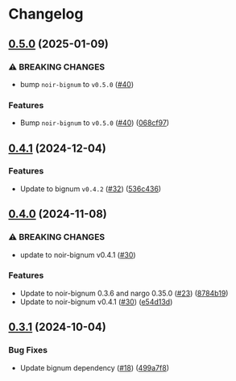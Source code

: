 # Changelog

## [0.5.0](https://github.com/noir-lang/noir_rsa/compare/v0.4.1...v0.5.0) (2025-01-09)


### ⚠ BREAKING CHANGES

* bump `noir-bignum` to `v0.5.0` ([#40](https://github.com/noir-lang/noir_rsa/issues/40))

### Features

* Bump `noir-bignum` to `v0.5.0` ([#40](https://github.com/noir-lang/noir_rsa/issues/40)) ([068cf97](https://github.com/noir-lang/noir_rsa/commit/068cf971a6670d9075eb2a4febfb300fb79d4186))

## [0.4.1](https://github.com/noir-lang/noir_rsa/compare/v0.4.0...v0.4.1) (2024-12-04)


### Features

* Update to bignum `v0.4.2` ([#32](https://github.com/noir-lang/noir_rsa/issues/32)) ([536c436](https://github.com/noir-lang/noir_rsa/commit/536c436412240b3b53682d0898a35690327dc2dc))

## [0.4.0](https://github.com/noir-lang/noir_rsa/compare/v0.3.1...v0.4.0) (2024-11-08)


### ⚠ BREAKING CHANGES

* update to noir-bignum v0.4.1 ([#30](https://github.com/noir-lang/noir_rsa/issues/30))

### Features

* Update to noir-bignum 0.3.6 and nargo 0.35.0 ([#23](https://github.com/noir-lang/noir_rsa/issues/23)) ([8784b19](https://github.com/noir-lang/noir_rsa/commit/8784b1910ccc4c0eda0a75f1a40d416162487335))
* Update to noir-bignum v0.4.1 ([#30](https://github.com/noir-lang/noir_rsa/issues/30)) ([e54d13d](https://github.com/noir-lang/noir_rsa/commit/e54d13dd71c83eb926cdfdb5a6ae37e242461a91))

## [0.3.1](https://github.com/noir-lang/noir_rsa/compare/v0.3.0...v0.3.1) (2024-10-04)


### Bug Fixes

* Update bignum dependency ([#18](https://github.com/noir-lang/noir_rsa/issues/18)) ([499a7f8](https://github.com/noir-lang/noir_rsa/commit/499a7f81348a7ba03120801cd2a1a4e091ab0ed5))
